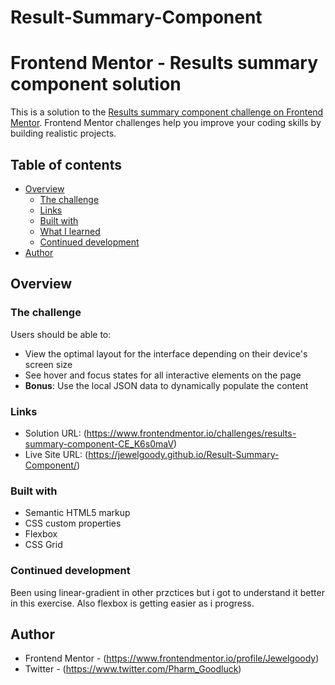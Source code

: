 # Result-Summary-Component
# Frontend Mentor - Results summary component solution

This is a solution to the [Results summary component challenge on Frontend Mentor](https://www.frontendmentor.io/challenges/results-summary-component-CE_K6s0maV). Frontend Mentor challenges help you improve your coding skills by building realistic projects.

## Table of contents

- [Overview](#overview)
  - [The challenge](#the-challenge)
  - [Links](#links)
  - [Built with](#built-with)
  - [What I learned](#what-i-learned)
  - [Continued development](#continued-development)
- [Author](#author)

## Overview

### The challenge

Users should be able to:

- View the optimal layout for the interface depending on their device's screen size
- See hover and focus states for all interactive elements on the page
- **Bonus**: Use the local JSON data to dynamically populate the content

### Links

- Solution URL: (https://www.frontendmentor.io/challenges/results-summary-component-CE_K6s0maV)
- Live Site URL: (https://jewelgoody.github.io/Result-Summary-Component/)

### Built with

- Semantic HTML5 markup
- CSS custom properties
- Flexbox
- CSS Grid

### Continued development

Been using linear-gradient in other przctices but i got to understand it better in this exercise. Also flexbox is getting easier as i progress.

## Author

- Frontend Mentor - (https://www.frontendmentor.io/profile/Jewelgoody)
- Twitter - (https://www.twitter.com/Pharm_Goodluck)
